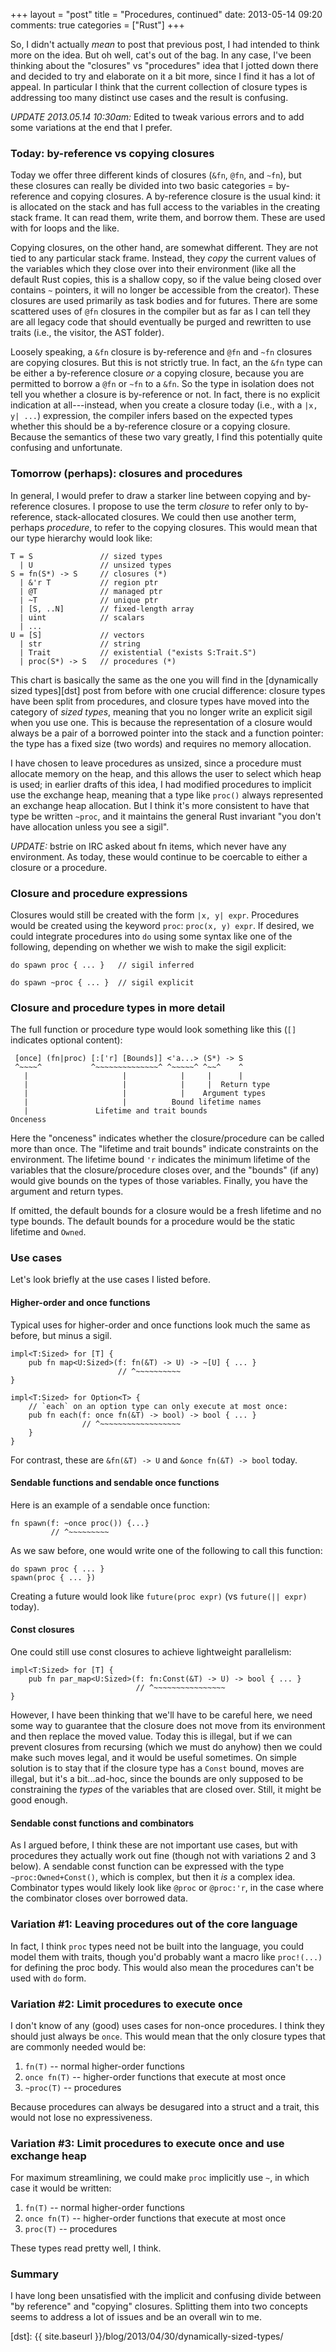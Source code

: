 +++
layout = "post"
title = "Procedures, continued"
date: 2013-05-14 09:20
comments: true
categories = ["Rust"]
+++

So, I didn't actually *mean* to post that previous post, I had
intended to think more on the idea. But oh well, cat's out of the
bag. In any case, I've been thinking about the "closures" vs
"procedures" idea that I jotted down there and decided to try and
elaborate on it a bit more, since I find it has a lot of appeal. In
particular I think that the current collection of closure types is
addressing too many distinct use cases and the result is confusing.

*UPDATE 2013.05.14 10:30am:* Edited to tweak various errors and to
add some variations at the end that I prefer.

### Today: by-reference vs copying closures

Today we offer three different kinds of closures (`&fn`, `@fn`, and
`~fn`), but these closures can really be divided into two basic
categories = by-reference and copying closures. A by-reference closure
is the usual kind: it is allocated on the stack and has full access to
the variables in the creating stack frame. It can read them, write
them, and borrow them. These are used with for loops and the like.

Copying closures, on the other hand, are somewhat different. They are
not tied to any particular stack frame. Instead, they *copy* the
current values of the variables which they close over into their
environment (like all the default Rust copies, this is a shallow copy,
so if the value being closed over contains `~` pointers, it will no
longer be accessible from the creator). These closures are used
primarily as task bodies and for futures. There are some scattered
uses of `@fn` closures in the compiler but as far as I can tell they
are all legacy code that should eventually be purged and rewritten to
use traits (i.e., the visitor, the AST folder).

Loosely speaking, a `&fn` closure is by-reference and `@fn` and `~fn`
closures are copying closures. But this is not strictly true. In fact,
an the `&fn` type can be either a by-reference closure *or* a copying
closure, because you are permitted to borrow a `@fn` or `~fn` to a
`&fn`.  So the type in isolation does not tell you whether a closure
is by-reference or not. In fact, there is no explicit indication at
all---instead, when you create a closure today (i.e., with a `|x, y|
...`) expression, the compiler infers based on the expected types
whether this should be a by-reference closure or a copying
closure. Because the semantics of these two vary greatly, I find this
potentially quite confusing and unfortunate.

### Tomorrow (perhaps): closures and procedures

In general, I would prefer to draw a starker line between copying and
by-reference closures. I propose to use the term *closure* to refer
only to by-reference, stack-allocated closures. We could then use
another term, perhaps *procedure*, to refer to the copying
closures. This would mean that our type hierarchy would look like:

    T = S               // sized types
      | U               // unsized types
    S = fn(S*) -> S     // closures (*)
      | &'r T           // region ptr
      | @T              // managed ptr
      | ~T              // unique ptr
      | [S, ..N]        // fixed-length array
      | uint            // scalars
      | ...
    U = [S]             // vectors
      | str             // string
      | Trait           // existential ("exists S:Trait.S")
      | proc(S*) -> S   // procedures (*)

This chart is basically the same as the one you will find in the
[dynamically sized types][dst] post from before with one crucial
difference: closure types have been split from procedures, and closure
types have moved into the category of *sized types*, meaning that you
no longer write an explicit sigil when you use one. This is because
the representation of a closure would always be a pair of a borrowed
pointer into the stack and a function pointer: the type has a fixed
size (two words) and requires no memory allocation.

I have chosen to leave procedures as unsized, since a procedure must
allocate memory on the heap, and this allows the user to select which
heap is used; in earlier drafts of this idea, I had modified
procedures to implicit use the exchange heap, meaning that a type like
`proc()` always represented an exchange heap allocation. But I think
it's more consistent to have that type be written `~proc`, and it
maintains the general Rust invariant "you don't have allocation unless
you see a sigil".

*UPDATE:* bstrie on IRC asked about fn items, which never have any
environment. As today, these would continue to be coercable to either
a closure or a procedure.

### Closure and procedure expressions

Closures would still be created with the form `|x, y|
expr`. Procedures would be created using the keyword `proc`: `proc(x,
y) expr`. If desired, we could integrate procedures into `do` using
some syntax like one of the following, depending on whether we wish
to make the sigil explicit:

    do spawn proc { ... }   // sigil inferred
    
    do spawn ~proc { ... }  // sigil explicit
    
### Closure and procedure types in more detail

The full function or procedure type would look something like this
(`[]` indicates optional content):

     [once] (fn|proc) [:['r] [Bounds]] <'a...> (S*) -> S
     ^~~~~^           ^~~~~~~~~~~~~~~^ ^~~~~~^ ^~~^    ^
       |                     |            |     |      |
       |                     |            |     |  Return type
       |                     |            |    Argument types
       |                     |          Bound lifetime names
       |               Lifetime and trait bounds
    Onceness

Here the "onceness" indicates whether the closure/procedure can be
called more than once. The "lifetime and trait bounds" indicate
constraints on the environment. The lifetime bound `'r` indicates the
minimum lifetime of the variables that the closure/procedure closes
over, and the "bounds" (if any) would give bounds on the types of
those variables. Finally, you have the argument and return types.

If omitted, the default bounds for a closure would be a fresh lifetime
and no type bounds. The default bounds for a procedure would be the
static lifetime and `Owned`.

### Use cases

Let's look briefly at the use cases I listed before.

#### Higher-order and once functions

Typical uses for higher-order and once functions look much the same as
before, but minus a sigil.

    impl<T:Sized> for [T] {
        pub fn map<U:Sized>(f: fn(&T) -> U) -> ~[U] { ... }
                            // ^~~~~~~~~~~
    }

    impl<T:Sized> for Option<T> {
        // `each` on an option type can only execute at most once:
        pub fn each(f: once fn(&T) -> bool) -> bool { ... }
                    // ^~~~~~~~~~~~~~~~~~~
        }
    }

For contrast, these are `&fn(&T) -> U` and `&once fn(&T) -> bool` today.

#### Sendable functions and sendable once functions

Here is an example of a sendable once function:

    fn spawn(f: ~once proc()) {...}
             // ^~~~~~~~~~
             
As we saw before, one would write one of the following to call this
function:

    do spawn proc { ... }
    spawn(proc { ... })

Creating a future would look like `future(proc expr)` (vs `future(||
expr)` today).

#### Const closures

One could still use const closures to achieve lightweight parallelism:

    impl<T:Sized> for [T] {
        pub fn par_map<U:Sized>(f: fn:Const(&T) -> U) -> bool { ... }
                                // ^~~~~~~~~~~~~~~~~
    }

However, I have been thinking that we'll have to be careful here, we
need some way to guarantee that the closure does not move from its
environment and then replace the moved value. Today this is illegal,
but if we can prevent closures from recursing (which we must do
anyhow) then we could make such moves legal, and it would be useful
sometimes. On simple solution is to stay that if the closure type has
a `Const` bound, moves are illegal, but it's a bit...ad-hoc, since the
bounds are only supposed to be constraining the *types* of the
variables that are closed over. Still, it might be good enough.

#### Sendable const functions and combinators

As I argued before, I think these are not important use cases, but
with procedures they actually work out fine (though not with
variations 2 and 3 below). A sendable const function can be expressed
with the type `~proc:Owned+Const()`, which is complex, but then it
*is* a complex idea. Combinator types would likely look like `@proc`
or `@proc:'r`, in the case where the combinator closes over borrowed
data.

### Variation #1: Leaving procedures out of the core language

In fact, I think `proc` types need not be built into the language, you
could model them with traits, though you'd probably want a macro like
`proc!(...)` for defining the proc body. This would also mean the
procedures can't be used with `do` form.

### Variation #2: Limit procedures to execute once

I don't know of any (good) uses cases for non-once procedures.  I
think they should just always be `once`. This would mean that the only
closure types that are commonly needed would be:

1. `fn(T)` -- normal higher-order functions
2. `once fn(T)` -- higher-order functions that execute at most once
3. `~proc(T)` -- procedures

Because procedures can always be desugared into a struct and a trait,
this would not lose no expressiveness.

### Variation #3: Limit procedures to execute once and use exchange heap

For maximum streamlining, we could make `proc` implicitly use `~`,
in which case it would be written:

1. `fn(T)` -- normal higher-order functions
2. `once fn(T)` -- higher-order functions that execute at most once
3. `proc(T)` -- procedures

These types read pretty well, I think.

### Summary

I have long been unsatisfied with the implicit and confusing divide
between "by reference" and "copying" closures. Splitting them into two
concepts seems to address a lot of issues and be an overall win to me.

[dst]: {{ site.baseurl }}/blog/2013/04/30/dynamically-sized-types/
